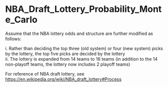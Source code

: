 # NBA_Draft_Lottery_Probability_Monte_Carlo

Assume that the NBA lottery odds and structure are further modified as follows:  

i. Rather than deciding the top three (old system) or four (new system) picks by the lottery, the top five picks are decided by the lottery  
ii. The lottery is expanded from 14 teams to 16 teams (in addition to the 14 non-playoff teams, the lottery now includes 2 playoff teams)  

For reference of NBA draft lottery, see https://en.wikipedia.org/wiki/NBA_draft_lottery#Process
